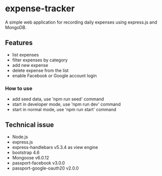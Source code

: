 # expense-tracker
A simple web application for recording daily expenses using express.js and MongoDB.

## Features
- list expenses
- filter expenses by category
- add new expense
- delete expense from the list
- enable Facebook or Google account login

### How to use
- add seed data, use 'npm run seed' command
- start in developer mode, use 'npm run dev' command
- start in normal mode, use 'npm run start' command

## Technical issue
- Node.js
- express.js
- express-handlebars v5.3.4 as view engine
- bootstrap 4.6
- Mongoose v6.0.12
- passport-facebook v3.0.0
- passport-google-oauth20 v2.0.0
